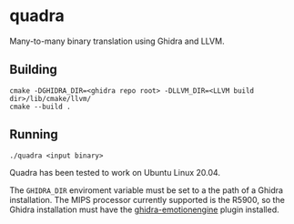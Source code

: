 # quadra

Many-to-many binary translation using Ghidra and LLVM.

## Building

	cmake -DGHIDRA_DIR=<ghidra repo root> -DLLVM_DIR=<LLVM build dir>/lib/cmake/llvm/
	cmake --build .

## Running

	./quadra <input binary>

Quadra has been tested to work on Ubuntu Linux 20.04.

The `GHIDRA_DIR` enviroment variable must be set to a the path of a Ghidra installation. The MIPS processor currently supported is the R5900, so the Ghidra installation must have the [ghidra-emotionengine](https://github.com/beardypig/ghidra-emotionengine) plugin installed.
